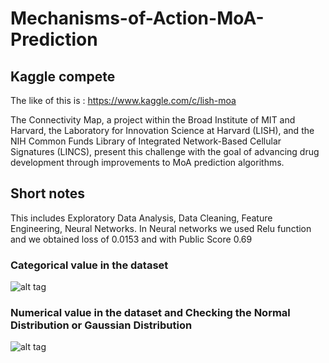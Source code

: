 # Mechanisms-of-Action-MoA-Prediction
## Kaggle compete
The like of this is : https://www.kaggle.com/c/lish-moa

The Connectivity Map, a project within the Broad Institute of MIT and Harvard, the Laboratory for Innovation Science at Harvard (LISH), and the NIH Common Funds Library of Integrated Network-Based Cellular Signatures (LINCS), present this challenge with the goal of advancing drug development through improvements to MoA prediction algorithms.

## Short notes
This includes Exploratory Data Analysis, Data Cleaning, Feature Engineering, Neural Networks. 
In Neural networks we used Relu function and we obtained loss of 0.0153 and with Public Score 0.69

### Categorical value in the dataset

![alt tag](https://www.kaggleusercontent.com/kf/44061898/eyJhbGciOiJkaXIiLCJlbmMiOiJBMTI4Q0JDLUhTMjU2In0..f1buofTUQIdWlRJd2Mqx5w.OPmkCaVk2nkT5v40xFMSCI7QkWmsUTbd95CYNaZuNFRHjoelg_HuzY866JsbygVFWPk3ir--vGGRl8u6OgqifU624zaIWy9OSNfy7YaDmnPT-eoYMNxJsXhDvL_kQNFaMkSSY2xzrrsZjLlpzblMFSw8kBCrH9O0LVURBS1HkSZ0I6KmPd1s7_nWV62AbO2g1qsq8QHu-7VhZtfeh3TJpKZXl-HGOzyLW4mUlzAHMdzEN1wKrqtxB_belN5vmNXaDsWmzDf7Mtzw4JRSg-_Kl_WNvyQz1ny3SomSQ875sR1SgKTHnBSx3KoIAUCKJlR7_Hl_g7DGeyxXMYjg2Mzik4l4QS4vz6pZ-AfIjjUIuEin1A2FGLTjQF9y2iYqu1WM7j3wwvqdO6O7AwkUZQYRh4A3qlMhW2fYP106OChTqxrlf954vkiL_gk2g7ngfs3c2XLMpy6usKn667Jn_rkwRn3x0nle8xwMHS_55iHn39jEKSFGM52w6JX39-Mf3jSZtQ-wEu79f5iOhzi-3P0p9tQO9ML4naenTBRpVlSWw9QaeJOtwadI1gq1f_R9peRDVN6nkeQnBlX5_mm8QeNwWx5AJQRyKFZ5xl12e4l2_4q8btRCLCRcqGqlICpbLuCkR0WT4pok387gPiPvK5GZHa7cyHGWCQ9tKpgPqBk85BQ.KLlgDB6mbYAy2UzPWe-d2g/__results___files/__results___11_1.png)


### Numerical value in the dataset and Checking the Normal Distribution or Gaussian Distribution
![alt tag](https://www.kaggleusercontent.com/kf/44061898/eyJhbGciOiJkaXIiLCJlbmMiOiJBMTI4Q0JDLUhTMjU2In0..f1buofTUQIdWlRJd2Mqx5w.OPmkCaVk2nkT5v40xFMSCI7QkWmsUTbd95CYNaZuNFRHjoelg_HuzY866JsbygVFWPk3ir--vGGRl8u6OgqifU624zaIWy9OSNfy7YaDmnPT-eoYMNxJsXhDvL_kQNFaMkSSY2xzrrsZjLlpzblMFSw8kBCrH9O0LVURBS1HkSZ0I6KmPd1s7_nWV62AbO2g1qsq8QHu-7VhZtfeh3TJpKZXl-HGOzyLW4mUlzAHMdzEN1wKrqtxB_belN5vmNXaDsWmzDf7Mtzw4JRSg-_Kl_WNvyQz1ny3SomSQ875sR1SgKTHnBSx3KoIAUCKJlR7_Hl_g7DGeyxXMYjg2Mzik4l4QS4vz6pZ-AfIjjUIuEin1A2FGLTjQF9y2iYqu1WM7j3wwvqdO6O7AwkUZQYRh4A3qlMhW2fYP106OChTqxrlf954vkiL_gk2g7ngfs3c2XLMpy6usKn667Jn_rkwRn3x0nle8xwMHS_55iHn39jEKSFGM52w6JX39-Mf3jSZtQ-wEu79f5iOhzi-3P0p9tQO9ML4naenTBRpVlSWw9QaeJOtwadI1gq1f_R9peRDVN6nkeQnBlX5_mm8QeNwWx5AJQRyKFZ5xl12e4l2_4q8btRCLCRcqGqlICpbLuCkR0WT4pok387gPiPvK5GZHa7cyHGWCQ9tKpgPqBk85BQ.KLlgDB6mbYAy2UzPWe-d2g/__results___files/__results___21_1.png)
